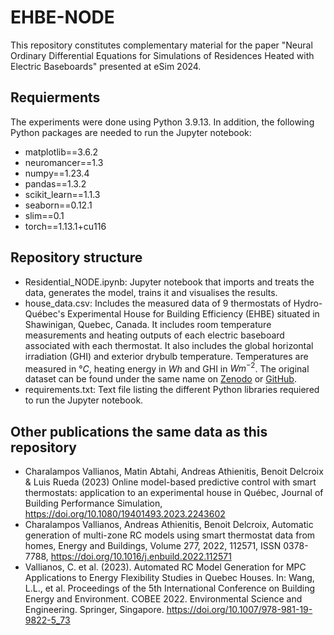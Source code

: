 # EHBE-NODE
This repository constitutes complementary material for the paper "Neural Ordinary Differential Equations for Simulations of Residences Heated with Electric Baseboards" presented at eSim 2024.

## Requierments
The experiments were done using Python 3.9.13. In addition, the following Python packages are needed to run the Jupyter notebook:

- matplotlib==3.6.2
- neuromancer==1.3
- numpy==1.23.4
- pandas==1.3.2
- scikit_learn==1.1.3
- seaborn==0.12.1
- slim==0.1
- torch==1.13.1+cu116

## Repository structure
* Residential_NODE.ipynb: Jupyter notebook that imports and treats the data, generates the model, trains it and visualises the results.
* house_data.csv: Includes the measured data of 9 thermostats of Hydro-Québec's Experimental House for Building Efficiency (EHBE) situated in Shawinigan, Quebec, Canada. It includes room temperature measurements and heating outputs of each electric baseboard associated with each thermostat. It also includes the global horizontal irradiation (GHI) and exterior drybulb temperature. Temperatures are measured in $°C$, heating energy in $Wh$ and GHI in $Wm^{-2}$. The original dataset can be found under the same name on [Zenodo](https://doi.org/10.5281/zenodo.10156745) or [GitHub](https://github.com/HarryVallianos/Automated-MultiZone-Model-Generation).
* requirements.txt: Text file listing the different Python libraries requiered to run the Jupyter notebook.

## Other publications the same data as this repository

* Charalampos Vallianos, Matin Abtahi, Andreas Athienitis, Benoit Delcroix & Luis Rueda (2023) Online model-based predictive control with smart thermostats: application to an experimental house in Québec, Journal of Building Performance Simulation, https://doi.org/10.1080/19401493.2023.2243602
* Charalampos Vallianos, Andreas Athienitis, Benoit Delcroix, Automatic generation of multi-zone RC models using smart thermostat data from homes, Energy and Buildings, Volume 277, 2022, 112571, ISSN 0378-7788, https://doi.org/10.1016/j.enbuild.2022.112571
* Vallianos, C. et al. (2023). Automated RC Model Generation for MPC Applications to Energy Flexibility Studies in Quebec Houses. In: Wang, L.L., et al. Proceedings of the 5th International Conference on Building Energy and Environment. COBEE 2022. Environmental Science and Engineering. Springer, Singapore. https://doi.org/10.1007/978-981-19-9822-5_73
